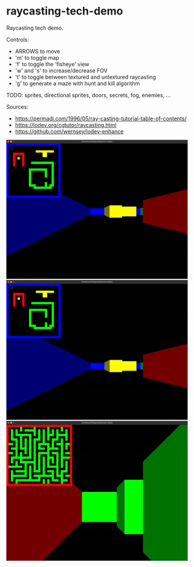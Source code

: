 # raycasting-tech-demo
Raycasting tech demo.

Controls:
  - ARROWS to move
  - 'm' to toggle map
  - 'f' to toggle the 'fisheye' view
  - 'w' and 's' to increase/decrease FOV
  - 't' to toggle between textured and untextured raycasting
  - 'g' to generate a maze with hunt and kill algorithm

TODO: sprites, directional sprites, doors, secrets, fog, enemies, ...

Sources:
  - https://permadi.com/1996/05/ray-casting-tutorial-table-of-contents/
  - https://lodev.org/cgtutor/raycasting.html
  - https://github.com/wernsey/lodev-enhance

<img src="img/raycasting_1.gif" alt="animated" />
<img src="img/raycasting_2.gif" alt="animated" />
<img src="img/raycasting_3.gif" alt="animated" />
